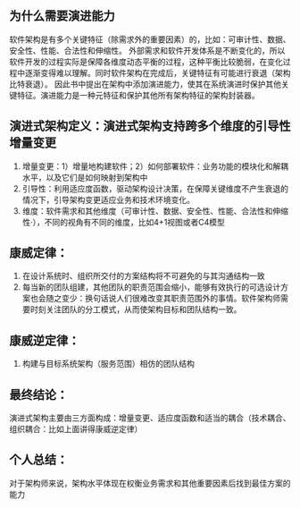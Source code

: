## 为什么需要演进能力
软件架构是有多个关键特征（除需求外的重要因素）的，比如：可审计性、数据、安全性、性能、合法性和伸缩性。
外部需求和软件开发体系是不断变化的，所以软件开发的过程实际是保障各维度动态平衡的过程，这种平衡比较脆弱，在变化过程中逐渐变得难以理解。同时软件架构在完成后，关键特征有可能进行衰退（架构比特衰退）。
因此书中提出在架构中添加演进能力，使其在系统演进时保护其他关键特征。演进能力是一种元特征和保护其他所有架构特征的架构封装器。

## 演进式架构定义：演进式架构支持跨多个维度的引导性增量变更
1. 增量变更：1）增量地构建软件；2）如何部署软件：业务功能的模块化和解耦水平，以及它们是如何映射到架构中
2. 引导性：利用适应度函数，驱动架构设计决策，在保障关键维度不产生衰退的情况下，引导架构变更适应业务和技术环境变化。
3. 维度：软件需求和其他维度（可审计性、数据、安全性、性能、合法性和伸缩性·），不同的视角有不同的维度，比如4+1视图或者C4模型

## 康威定律：
1. 在设计系统时、组织所交付的方案结构将不可避免的与其沟通结构一致
2. 每当新的团队组建，其他团队的职责范围会缩小，能够有效执行的可选设计方案也会随之变少：换句话说人们很难改变其职责范围外的事情。软件架构师需要时刻关注团队的分工模式，从而使架构目标和团队结构一致。
## 康威逆定律：
1. 构建与目标系统架构（服务范围）相仿的团队结构

## 最终结论：
演进式架构主要由三方面构成：增量变更、适应度函数和适当的耦合（技术耦合、组织耦合：比如上面讲得康威逆定律）

## 个人总结：
对于架构师来说，架构水平体现在权衡业务需求和其他重要因素后找到最佳方案的能力
